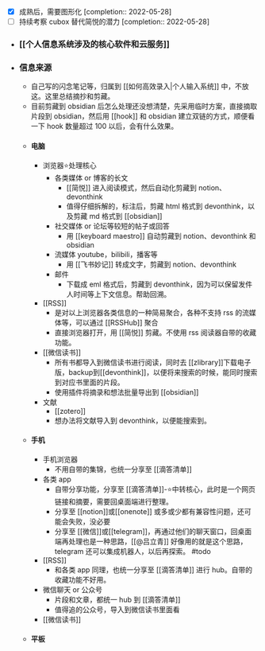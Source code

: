 - [x] 成熟后，需要图形化 [completion:: 2022-05-28]
- [ ] 持续考察 cubox 替代简悦的潜力 [completion:: 2022-05-28]
- ### [[个人信息系统涉及的核心软件和云服务]]
- ### 信息来源
	- 自己写的闪念笔记等，归属到 [[如何高效录入|个人输入系统]] 中，不放这。这里总结摘抄和剪藏。
	- 目前剪藏到 obsidian 后怎么处理还没想清楚，先采用临时方案，直接摘取片段到 obsidian，然后用 [[hook]] 和 obsidian 建立双链的方式，顺便看一下 hook 数量超过 100 以后，会有什么效果。
	- #### 电脑
		- 浏览器⭐️处理核心
			- 各类媒体 or 博客的长文
				- [[简悦]] 进入阅读模式，然后自动化剪藏到 notion、devonthink
				- 值得仔细拆解的，标注后，剪藏 html 格式到 devonthink，以及剪藏 md 格式到 [[obsidian]]
			- 社交媒体 or 论坛等较短的帖子或回答
				- 用 [[keyboard maestro]] 自动剪藏到 notion、devonthink 和 obsidian
			- 流媒体 youtube，bilibili，播客等
				- 用 [[飞书妙记]] 转成文字，剪藏到 notion、devonthink
			- 邮件
				- 下载成 eml 格式后，剪藏到 devonthink，因为可以保留发件人时间等上下文信息。帮助回溯。
		- [[RSS]]
			- 是对以上浏览器各类信息的一种简易聚合，各种不支持 rss 的流媒体等，可以通过 [[RSSHub]] 聚合
			- 直接浏览器打开，用 [[简悦]] 剪藏。不使用 rss 阅读器自带的收藏功能。
		- [[微信读书]]
			- 所有书都导入到微信读书进行阅读，同时去 [[zlibrary]]下载电子版，backup到[[devonthink]]，以便将来搜索的时候，能同时搜索到对应书里面的片段。
			- 使用插件将摘录和想法批量导出到 [[obsidian]]
		- 文献
			- [[zotero]]
			- 想办法将文献导入到 devonthink，以便能搜索到。
	- #### 手机
		- 手机浏览器
			- 不用自带的集锦，也统一分享至 [[滴答清单]]
		- 各类 app
			- 自带分享功能，分享至 [[滴答清单]]-⭐️中转核心，此时是一个网页链接和摘要，需要回桌面端进行整理。
			- 分享至 [[notion]]或[[onenote]] 或多或少都有兼容性问题，还可能会失败，没必要
			- 分享至 [[微信]]或[[telegram]]，再通过他们的聊天窗口，回桌面端再处理也是一种思路，[[@吕立青]] 好像用的就是这个思路，telegram 还可以集成机器人，以后再探索。 #todo
		- [[RSS]]
			- 和各类 app 同理，也统一分享至 [[滴答清单]] 进行 hub。自带的收藏功能不好用。
		- 微信聊天 or 公众号
			- 片段和文章，都统一 hub 到 [[滴答清单]]
			- 值得追的公众号，导入到微信读书里面看
		- [[微信读书]]
	- #### 平板
